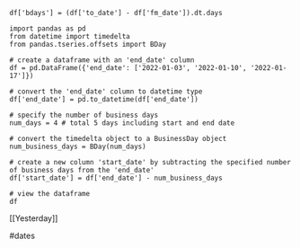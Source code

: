 	df['bdays'] = (df['to_date'] - df['fm_date']).dt.days

	import pandas as pd
	from datetime import timedelta
	from pandas.tseries.offsets import BDay
	
	# create a dataframe with an 'end_date' column
	df = pd.DataFrame({'end_date': ['2022-01-03', '2022-01-10', '2022-01-17']})
	
	# convert the 'end_date' column to datetime type
	df['end_date'] = pd.to_datetime(df['end_date'])
	
	# specify the number of business days
	num_days = 4 # total 5 days including start and end date
	
	# convert the timedelta object to a BusinessDay object
	num_business_days = BDay(num_days)
	
	# create a new column 'start_date' by subtracting the specified number of business days from the 'end_date'
	df['start_date'] = df['end_date'] - num_business_days
	
	# view the dataframe
	df

[[Yesterday]]

#dates 


